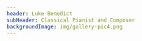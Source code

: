 ```yaml
---
header: Luke Benedict
subHeader: Classical Pianist and Composer
backgroundImage: img/gallery-pic4.png
---
```

